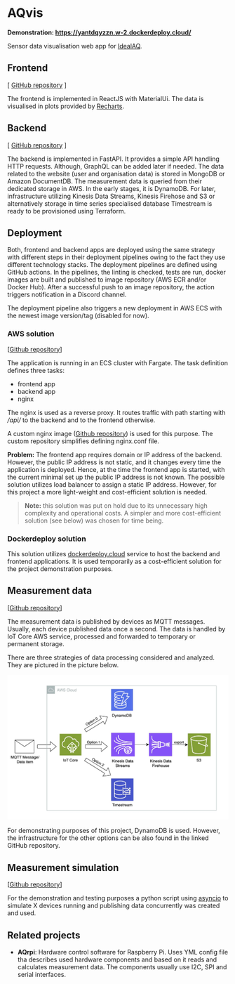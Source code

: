 # AQvis
**Demonstration: https://yantdqyzzn.w-2.dockerdeploy.cloud/**

Sensor data visualisation web app for [IdealAQ](https://idealaq.com/).


## Frontend
[ [GitHub repository](https://github.com/drohal3/AQvis-frontend) ]

The frontend is implemented in ReactJS with MaterialUi. The data is visualised in plots provided by [Recharts](https://recharts.org/en-US/).


## Backend
[ [GitHub repository](https://github.com/drohal3/AQvis-backend) ]

The backend is implemented in FastAPI. It provides a simple API handling HTTP requests. Although, GraphQL can be added later if needed.
The data related to the website (user and organisation data) is stored in MongoDB or Amazon DocumentDB. 
The measurement data is queried from their dedicated storage in AWS. 
In the early stages, it is DynamoDB. 
For later, infrastructure utilizing Kinesis Data Streams, Kinesis Firehose and S3 or alternatively storage in time series specialised database Timestream is ready to be provisioned using Terraform.

## Deployment
Both, frontend and backend apps are deployed using the same strategy with different steps in their deployment pipelines owing to the fact they use different technology stacks.
The deployment pipelines are defined using GitHub actions. In the pipelines, the linting is checked, tests are run, docker images are built and published to image repository (AWS ECR and/or Docker Hub). After a successful push to an image repository, the action triggers notification in a Discord channel.

The deployment pipeline also triggers a new deployment in AWS ECS with the newest image version/tag (disabled for now).


### AWS solution
[[Github repository](https://github.com/drohal3/AQvis-infra)]

The application is running in an ECS cluster with Fargate. The task definition defines three tasks:
- frontend app
- backend app
- nginx

The nginx is used as a reverse proxy. It routes traffic with path starting with */api/* to the backend and to the frontend otherwise.

A custom nginx image ([Github repository](https://github.com/drohal3/AQvis-nginx)) is used for this purpose. The custom repository simplifies defining nginx.conf file.

**Problem:** The frontend app requires domain or IP address of the backend. 
However, the public IP address is not static, and it changes every time the application is deployed. Hence, at the time the frontend app is started, with the current minimal set up the public IP address is not known. 
The possible solution utilizes load balancer to assign a static IP address. 
However, for this project a more light-weight and cost-efficient solution is needed.

> **Note:** this solution was put on hold due to its unnecessary high complexity and operational costs. A simpler and more cost-efficient solution (see below) was chosen for time being.

### Dockerdeploy solution
This solution utilizes [dockerdeploy.cloud](https://dockerdeploy.cloud/) service to host the backend and frontend applications. 
It is used temporarily as a cost-efficient solution for the project demonstration purposes.

## Measurement data
[[Github repository](https://github.com/drohal3/AQinfra-data/tree/dynamo)]

The measurement data is published by devices as MQTT messages.
Usually, each device published data once a second. The data is handled by IoT Core AWS service, processed and forwarded to temporary or permanent storage.

There are three strategies of data processing considered and analyzed. They are pictured in the picture below.

![data storage options](../assets/img/data_handling.jpeg)

For demonstrating purposes of this project, DynamoDB is used. However, the infrastructure for the other options can be also found in the linked GitHub repository.

## Measurement simulation
[[Github repository](https://github.com/drohal3/aws-timeseries-experiment/tree/main/device_simulation)]

For the demonstration and testing purposes a python script using [asyncio](https://docs.python.org/3/library/asyncio.html) to simulate X devices running and publishing data concurrently was created and used.

## Related projects
- **AQrpi**: Hardware control software for Raspberry Pi. Uses YML config file tha describes used hardware components and based on it reads and calculates measurement data. The components usually use I2C, SPI and serial interfaces.
